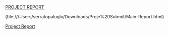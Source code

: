 [PROJECT REPORT](https://github.com/BU-IE-360/spring24-serratopaloglu/blob/main/ARIMA.html)

(file:///Users/serratopaloglu/Downloads/Proje%20Submit/Main-Report.html)

[Project Report](https://bu-ie-360.github.io/spring24-serratopaloglu/ARIMA.html)
